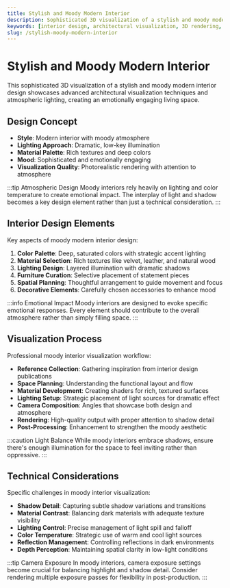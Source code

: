 ```yaml
---
title: Stylish and Moody Modern Interior
description: Sophisticated 3D visualization of a stylish and moody modern interior design, showcasing advanced architectural visualization techniques and atmospheric lighting.
keywords: [interior design, architectural visualization, 3D rendering, modern interior, moody lighting, Redshift]
slug: /stylish-moody-modern-interior
---
```


# Stylish and Moody Modern Interior

This sophisticated 3D visualization of a stylish and moody modern interior design showcases advanced architectural visualization techniques and atmospheric lighting, creating an emotionally engaging living space.

## Design Concept

- **Style**: Modern interior with moody atmosphere
- **Lighting Approach**: Dramatic, low-key illumination
- **Material Palette**: Rich textures and deep colors
- **Mood**: Sophisticated and emotionally engaging
- **Visualization Quality**: Photorealistic rendering with attention to atmosphere

:::tip Atmospheric Design
Moody interiors rely heavily on lighting and color temperature to create emotional impact. The interplay of light and shadow becomes a key design element rather than just a technical consideration.
:::

## Interior Design Elements

Key aspects of moody modern interior design:

1. **Color Palette**: Deep, saturated colors with strategic accent lighting
2. **Material Selection**: Rich textures like velvet, leather, and natural wood
3. **Lighting Design**: Layered illumination with dramatic shadows
4. **Furniture Curation**: Selective placement of statement pieces
5. **Spatial Planning**: Thoughtful arrangement to guide movement and focus
6. **Decorative Elements**: Carefully chosen accessories to enhance mood

:::info Emotional Impact
Moody interiors are designed to evoke specific emotional responses. Every element should contribute to the overall atmosphere rather than simply filling space.
:::

## Visualization Process

Professional moody interior visualization workflow:

- **Reference Collection**: Gathering inspiration from interior design publications
- **Space Planning**: Understanding the functional layout and flow
- **Material Development**: Creating shaders for rich, textured surfaces
- **Lighting Setup**: Strategic placement of light sources for dramatic effect
- **Camera Composition**: Angles that showcase both design and atmosphere
- **Rendering**: High-quality output with proper attention to shadow detail
- **Post-Processing**: Enhancement to strengthen the moody aesthetic

:::caution Light Balance
While moody interiors embrace shadows, ensure there's enough illumination for the space to feel inviting rather than oppressive.
:::

## Technical Considerations

Specific challenges in moody interior visualization:

- **Shadow Detail**: Capturing subtle shadow variations and transitions
- **Material Contrast**: Balancing dark materials with adequate texture visibility
- **Lighting Control**: Precise management of light spill and falloff
- **Color Temperature**: Strategic use of warm and cool light sources
- **Reflection Management**: Controlling reflections in dark environments
- **Depth Perception**: Maintaining spatial clarity in low-light conditions

:::tip Camera Exposure
In moody interiors, camera exposure settings become crucial for balancing highlight and shadow detail. Consider rendering multiple exposure passes for flexibility in post-production.
:::